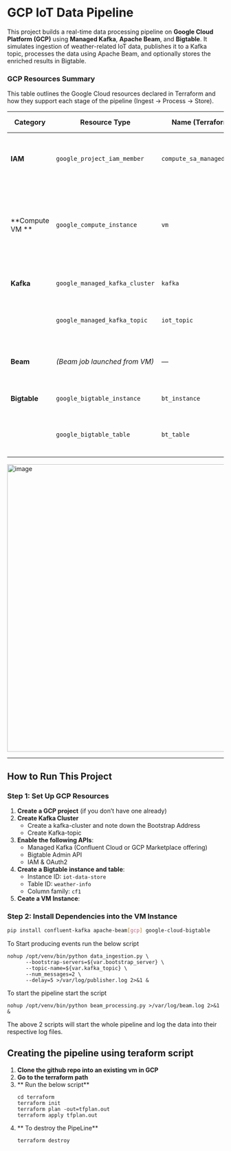 
# GCP IoT Data Pipeline

This project builds a real-time data processing pipeline on **Google Cloud Platform (GCP)** using **Managed Kafka**, **Apache Beam**, and **Bigtable**. It simulates ingestion of weather-related IoT data, publishes it to a Kafka topic, processes the data using Apache Beam, and optionally stores the enriched results in Bigtable.

### GCP Resources Summary

This table outlines the Google Cloud resources declared in Terraform and how they support each stage of the pipeline (Ingest → Process → Store).

| Category | Resource Type | Name (Terraform) | Key Specifications / Purpose |
|----------|-------------------------------|------------------|------------------------------|
| **IAM** | `google_project_iam_member` | `compute_sa_managedkafka` | Grants `roles/managedkafka.client` to the default Compute Engine service account so the VM can interact with Managed Kafka. |
| **Compute VM ** | `google_compute_instance` | `vm` | Debian 12, `machine_type = var.machine_type`, subnet = `var.subnet_self_link`, external IP enabled. Startup script installs Python, clones the repo, and runs `data_ingestion.py` and `beam_processing.py`. |
| **Kafka** | `google_managed_kafka_cluster` | `kafka` | 4 vCPUs, 8 GiB RAM, region = `var.region`, subnet = `var.subnet_self_link`. |
| | `google_managed_kafka_topic` | `iot_topic` | Partitions = 1, Replication factor = 3. Used to transport IoT data from the VM to the processing step. |
| **Beam** | *(Beam job launched from VM)* | — | Apache Beam (Dataflow runner). Job is triggered by `beam_processing.py` on the VM. Transforms Kafka messages. |
| **Bigtable** | `google_bigtable_instance` | `bt_instance` | Single-node, HDD storage, `zone = var.zone`, `environment = prod`. |
| | `google_bigtable_table` | `bt_table` | Column family `cf1`, `deletion_protection = false`. Table resides in the Bigtable instance and stores processed data. |


<!-- <img width="669" alt="image" src="https://github.com/user-attachments/assets/4048d3d1-00d4-42c7-91a4-8d24f54c07f0" /> -->

<img width="669" alt="image" src="https://github.com/user-attachments/assets/12909296-0cc1-4670-bac8-548cb45c4973" />




---

## How to Run This Project

### Step 1: Set Up GCP Resources

1. **Create a GCP project** (if you don’t have one already)
2.  **Create Kafka Cluster**
    - Create a kafka-cluster and note down the Bootstrap Address
    - Create Kafka-topic  
3. **Enable the following APIs**:
   - Managed Kafka (Confluent Cloud or GCP Marketplace offering)
   - Bigtable Admin API
   - IAM & OAuth2
4. **Create a Bigtable instance and table**:
   - Instance ID: `iot-data-store`
   - Table ID: `weather-info`
   - Column family: `cf1`
5. **Ceate a VM Instance**:
    

### Step 2: Install Dependencies into the VM Instance

``` bash
pip install confluent-kafka apache-beam[gcp] google-cloud-bigtable
```

To Start producing events run the below script

```
nohup /opt/venv/bin/python data_ingestion.py \
      --bootstrap-servers=${var.bootstrap_server} \
      --topic-name=${var.kafka_topic} \
      --num_messages=2 \
      --delay=5 >/var/log/publisher.log 2>&1 &
```

To start the pipeline start the script 
```
nohup /opt/venv/bin/python beam_processing.py >/var/log/beam.log 2>&1 &
```

The above 2 scripts will start the whole pipeline and log the data into their respective log files.




## Creating the pipeline using teraform script

1. **Clone the github repo into an existing vm in GCP**
2. **Go to the terraform path**
3. ** Run the below script**
     ```
     cd terraform
     terraform init
     terraform plan -out=tfplan.out
     terraform apply tfplan.out
     ```
4. ** To destroy the PipeLine**
     ```
     terraform destroy
     ```






